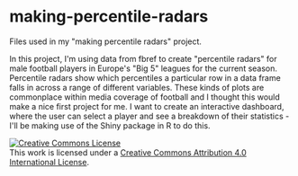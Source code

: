# making-percentile-radars
Files used in my "making percentile radars" project.

In this project, I'm using data from fbref to create "percentile radars" for male football players in Europe's "Big 5" leagues for the current season. Percentile radars show which percentiles a particular row in a data frame falls in across a range of different variables. These kinds of plots are commonplace within media coverage of football and I thought this would make a nice first project for me. I want to create an interactive dashboard, where the user can select a player and see a breakdown of their statistics - I'll be making use of the Shiny package in R to do this.

<a rel="license" href="http://creativecommons.org/licenses/by/4.0/"><img alt="Creative Commons License" style="border-width:0" src="https://i.creativecommons.org/l/by/4.0/88x31.png" /></a><br />This work is licensed under a <a rel="license" href="http://creativecommons.org/licenses/by/4.0/">Creative Commons Attribution 4.0 International License</a>.
